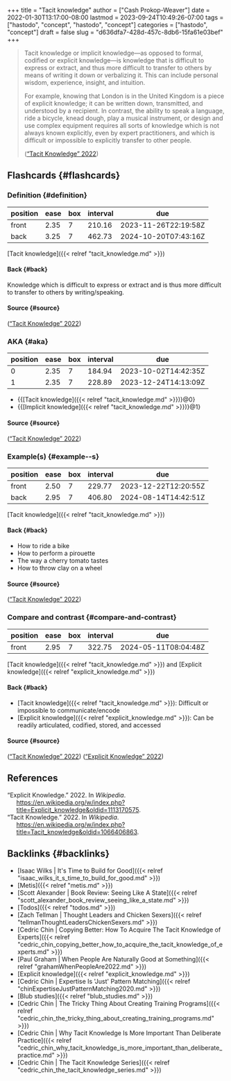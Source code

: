 +++
title = "Tacit knowledge"
author = ["Cash Prokop-Weaver"]
date = 2022-01-30T13:17:00-08:00
lastmod = 2023-09-24T10:49:26-07:00
tags = ["hastodo", "concept", "hastodo", "concept"]
categories = ["hastodo", "concept"]
draft = false
slug = "d636dfa7-428d-457c-8db6-15fa61e03bef"
+++

> Tacit knowledge or implicit knowledge—as opposed to formal, codified or explicit knowledge—is knowledge that is difficult to express or extract, and thus more difficult to transfer to others by means of writing it down or verbalizing it. This can include personal wisdom, experience, insight, and intuition.
>
> For example, knowing that London is in the United Kingdom is a piece of explicit knowledge; it can be written down, transmitted, and understood by a recipient. In contrast, the ability to speak a language, ride a bicycle, knead dough, play a musical instrument, or design and use complex equipment requires all sorts of knowledge which is not always known explicitly, even by expert practitioners, and which is difficult or impossible to explicitly transfer to other people.
>
> (<a href="#citeproc_bib_item_2">“Tacit Knowledge” 2022</a>)


## Flashcards {#flashcards}


### Definition {#definition}

| position | ease | box | interval | due                  |
|----------|------|-----|----------|----------------------|
| front    | 2.35 | 7   | 210.16   | 2023-11-26T22:19:58Z |
| back     | 3.25 | 7   | 462.73   | 2024-10-20T07:43:16Z |

[Tacit knowledge]({{< relref "tacit_knowledge.md" >}})


#### Back {#back}

Knowledge which is difficult to express or extract and is thus more difficult to transfer to others by writing/speaking.


#### Source {#source}

(<a href="#citeproc_bib_item_2">“Tacit Knowledge” 2022</a>)


### AKA {#aka}

| position | ease | box | interval | due                  |
|----------|------|-----|----------|----------------------|
| 0        | 2.35 | 7   | 184.94   | 2023-10-02T14:42:35Z |
| 1        | 2.35 | 7   | 228.89   | 2023-12-24T14:13:09Z |

-   {{[Tacit knowledge]({{< relref "tacit_knowledge.md" >}})}@0}
-   {{[Implicit knowledge]({{< relref "tacit_knowledge.md" >}})}@1}


#### Source {#source}

(<a href="#citeproc_bib_item_2">“Tacit Knowledge” 2022</a>)


### Example(s) {#example--s}

| position | ease | box | interval | due                  |
|----------|------|-----|----------|----------------------|
| front    | 2.50 | 7   | 229.77   | 2023-12-22T12:20:55Z |
| back     | 2.95 | 7   | 406.80   | 2024-08-14T14:42:51Z |

[Tacit knowledge]({{< relref "tacit_knowledge.md" >}})


#### Back {#back}

-   How to ride a bike
-   How to perform a pirouette
-   The way a cherry tomato tastes
-   How to throw clay on a wheel


#### Source {#source}

(<a href="#citeproc_bib_item_2">“Tacit Knowledge” 2022</a>)


### Compare and contrast {#compare-and-contrast}

| position | ease | box | interval | due                  |
|----------|------|-----|----------|----------------------|
| front    | 2.95 | 7   | 322.75   | 2024-05-11T08:04:48Z |

[Tacit knowledge]({{< relref "tacit_knowledge.md" >}}) and [Explicit knowledge]({{< relref "explicit_knowledge.md" >}})


#### Back {#back}

-   [Tacit knowledge]({{< relref "tacit_knowledge.md" >}}): Difficult or impossible to communicate/encode
-   [Explicit knowledge]({{< relref "explicit_knowledge.md" >}}): Can be readily articulated, codified, stored, and accessed


#### Source {#source}

(<a href="#citeproc_bib_item_2">“Tacit Knowledge” 2022</a>)
(<a href="#citeproc_bib_item_1">“Explicit Knowledge” 2022</a>)

## References

<style>.csl-entry{text-indent: -1.5em; margin-left: 1.5em;}</style><div class="csl-bib-body">
  <div class="csl-entry"><a id="citeproc_bib_item_1"></a>“Explicit Knowledge.” 2022. In <i>Wikipedia</i>. <a href="https://en.wikipedia.org/w/index.php?title=Explicit_knowledge&oldid=1113170575">https://en.wikipedia.org/w/index.php?title=Explicit_knowledge&#38;oldid=1113170575</a>.</div>
  <div class="csl-entry"><a id="citeproc_bib_item_2"></a>“Tacit Knowledge.” 2022. In <i>Wikipedia</i>. <a href="https://en.wikipedia.org/w/index.php?title=Tacit_knowledge&oldid=1066406863">https://en.wikipedia.org/w/index.php?title=Tacit_knowledge&#38;oldid=1066406863</a>.</div>
</div>


## Backlinks {#backlinks}

-   [Isaac Wilks | It's Time to Build for Good]({{< relref "isaac_wilks_it_s_time_to_build_for_good.md" >}})
-   [Metis]({{< relref "metis.md" >}})
-   [Scott Alexander | Book Review: Seeing Like A State]({{< relref "scott_alexander_book_review_seeing_like_a_state.md" >}})
-   [Todos]({{< relref "todos.md" >}})
-   [Zach Tellman | Thought Leaders and Chicken Sexers]({{< relref "tellmanThoughtLeadersChickenSexers.md" >}})
-   [Cedric Chin | Copying Better: How To Acquire The Tacit Knowledge of Experts]({{< relref "cedric_chin_copying_better_how_to_acquire_the_tacit_knowledge_of_experts.md" >}})
-   [Paul Graham | When People Are Naturally Good at Something]({{< relref "grahamWhenPeopleAre2022.md" >}})
-   [Explicit knowledge]({{< relref "explicit_knowledge.md" >}})
-   [Cedric Chin | Expertise Is 'Just' Pattern Matching]({{< relref "chinExpertiseJustPatternMatching2020.md" >}})
-   [Blub studies]({{< relref "blub_studies.md" >}})
-   [Cedric Chin | The Tricky Thing About Creating Training Programs]({{< relref "cedric_chin_the_tricky_thing_about_creating_training_programs.md" >}})
-   [Cedric Chin | Why Tacit Knowledge Is More Important Than Deliberate Practice]({{< relref "cedric_chin_why_tacit_knowledge_is_more_important_than_deliberate_practice.md" >}})
-   [Cedric Chin | The Tacit Knowledge Series]({{< relref "cedric_chin_the_tacit_knowledge_series.md" >}})
